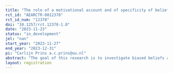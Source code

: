 ```yaml
---
title: "The role of a motivational account and of specificity of belief measures in overconfidence about personal saving behavior"
rct_id: "AEARCTR-0012378"
rct_id_num: "12378"
doi: "10.1257/rct.12378-1.0"
date: "2023-11-23"
status: "in_development"
jel: "nan"
start_year: "2023-11-27"
end_year: "2023-12-31"
pi: "Carlijn Prins a.c.prins@uu.nl"
abstract: "The goal of this research is to investigate biased beliefs about personal saving behavior. Biased beliefs in this study are operationalized as overconfidence, comparing an individual’s beliefs about personal saving behavior to an individual’s beliefs about saving behavior of others. This form of overconfidence is also known as the better-than-average effect. Furthermore, by experimentally varying the importance to save, we will be able to test whether overconfidence about personal saving behavior has a motivational account. Also, we will investigate whether specificity of the beliefs measures affects the level of overconfidence. And we will look into the interaction between importance to save and specificity of the beliefs measures. We designed a 2 by 2 online experiment, where both the importance of saving and the specificity of the belief measures are varied. The results of the experiment will have relevance for understanding personal saving behavior and for the development of interventions to help people improve their saving behavior. "
layout: registration
---
```


